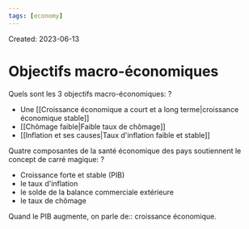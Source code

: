 ```yaml
---
tags: [economy]
---
```

Created: 2023-06-13

# Objectifs macro-économiques
Quels sont les 3 objectifs macro-économiques:
?
- Une [[Croissance économique a court et a long terme|croissance économique stable]]
- [[Chômage faible|Faible taux de chômage]]
- [[Inflation et ses causes|Taux d'inflation faible et stable]]
<!--SR:!2023-12-29,105,210-->

Quatre composantes de la santé économique des pays soutiennent le concept de carré magique:
?
- Croissance forte et stable (PIB)
- le taux d'inflation
- le solde de la balance commerciale extérieure
- le taux de chômage
<!--SR:!2024-03-31,110,170-->

Quand le PIB augmente, on parle de:: croissance économique.
<!--SR:!2024-02-28,158,250-->